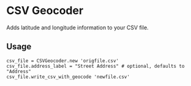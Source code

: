 CSV Geocoder
============

Adds latitude and longitude information to your CSV file.

Usage
-----

    csv_file = CSVGeocoder.new 'origfile.csv'
    csv_file.address_label = "Street Address" # optional, defaults to "Address"
    csv_file.write_csv_with_geocode 'newfile.csv'